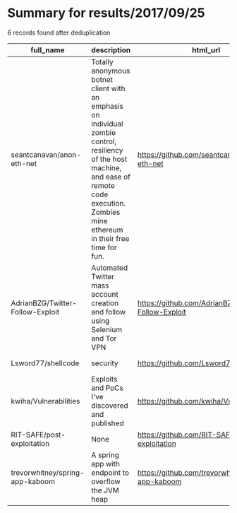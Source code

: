 
# Summary for results/2017/09/25
    
6 records found after deduplication

| full_name | description | html_url | matched_list | matched_count | pushed_at | size | stargazers_count | language | forks_count |
|----------------------------------|-----------------------------------------------------------------------------------------------------------------------------------------------------------------------------------------------------|-----------------------------------------------------|---------------------------|-----------------|---------------------------|--------|--------------------|------------|---------------|
| seantcanavan/anon-eth-net | Totally anonymous botnet client with an emphasis on individual zombie control, resiliency of the host machine, and ease of remote code execution. Zombies mine ethereum in their free time for fun. | https://github.com/seantcanavan/anon-eth-net | ['remote code execution'] | 1 | 2017-09-25 03:03:11+00:00 | 255 | 13 | Go | 7 |
| AdrianBZG/Twitter-Follow-Exploit | Automated Twitter mass account creation and follow using Selenium and Tor VPN | https://github.com/AdrianBZG/Twitter-Follow-Exploit | ['exploit'] | 1 | 2017-09-25 12:35:38+00:00 | 39 | 48 | Java | 13 |
| Lsword77/shellcode | security | https://github.com/Lsword77/shellcode | ['shellcode'] | 1 | 2017-09-25 02:56:46+00:00 | 0 | 0 | nan | 0 |
| kwiha/Vulnerabilities | Exploits and PoCs I've discovered and published | https://github.com/kwiha/Vulnerabilities | ['exploit'] | 1 | 2017-09-25 17:06:32+00:00 | 19 | 0 | Python | 0 |
| RIT-SAFE/post-exploitation | None | https://github.com/RIT-SAFE/post-exploitation | ['exploit'] | 1 | 2017-09-25 18:09:15+00:00 | 0 | 0 | | 0 |
| trevorwhitney/spring-app-kaboom | A spring app with endpoint to overflow the JVM heap | https://github.com/trevorwhitney/spring-app-kaboom | ['heap overflow'] | 1 | 2017-09-25 23:06:19+00:00 | 54 | 0 | Kotlin | 0 |
